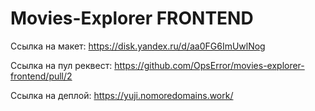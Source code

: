 # Movies-Explorer FRONTEND

Ссылка на макет: https://disk.yandex.ru/d/aa0FG6ImUwlNog

Ссылка на пул реквест: https://github.com/OpsError/movies-explorer-frontend/pull/2

Ссылка на деплой: https://yuji.nomoredomains.work/